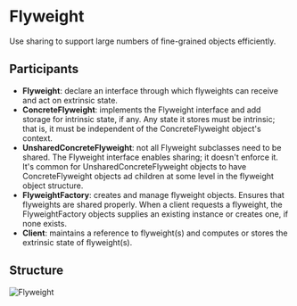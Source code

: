 # Flyweight

Use sharing to support large numbers of fine-grained objects efficiently.

## Participants

* __Flyweight__: declare an interface through which flyweights can receive and act on extrinsic state.
* __ConcreteFlyweight__: implements the Flyweight interface and add storage for intrinsic state, if any. Any state it stores must be intrinsic; that is, it must be independent of the ConcreteFlyweight object's context.
* __UnsharedConcreteFlyweight__: not all Flyweight subclasses need to be shared. The Flyweight interface enables sharing; it doesn't enforce it. It's common for UnsharedConcreteFlyweight objects to have ConcreteFlyweight objects ad children at some level in the flyweight object structure.
* __FlyweightFactory__: creates and manage flyweight objects. Ensures that flyweights are shared properly. When a client requests a flyweight, the FlyweightFactory objects supplies an existing instance or creates one, if none exists.
* __Client__: maintains a reference to flyweight(s) and computes or stores the extrinsic state of flyweight(s).

## Structure

![Flyweight](https://raw.githubusercontent.com/DocBrown85/design_patterns/master/images/flyweight.png)
